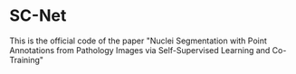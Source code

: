 # SC-Net
This is the official code of the paper "Nuclei Segmentation with Point Annotations from Pathology Images via Self-Supervised Learning and Co-Training"
